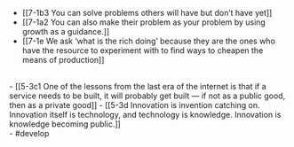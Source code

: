 - [[7-1b3 You can solve problems others will have but don’t have yet]]
- [[7-1a2 You can also make their problem as your problem by using growth as a guidance.]]
- [[7-1e We ask ‘what is the rich doing’ because they are the ones who have the resource to experiment with to find ways to cheapen the means of production]]
<br>
- [[5-3c1 One of the lessons from the last era of the internet is that if a service needs to be built, it will probably get built — if not as a public good, then as a private good]]
- [[5-3d Innovation is invention catching on. Innovation itself is technology, and technology is knowledge. Innovation is knowledge becoming public.]]
<br>
- #develop
